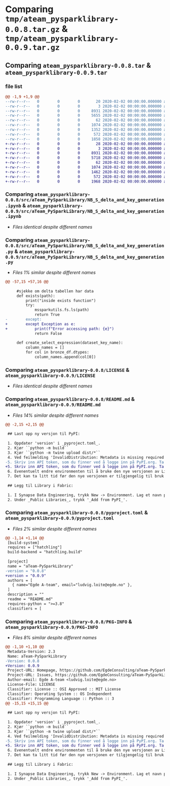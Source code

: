 # Comparing `tmp/ateam_pysparklibrary-0.0.8.tar.gz` & `tmp/ateam_pysparklibrary-0.0.9.tar.gz`

## Comparing `ateam_pysparklibrary-0.0.8.tar` & `ateam_pysparklibrary-0.0.9.tar`

### file list

```diff
@@ -1,9 +1,9 @@
--rw-r--r--   0        0        0       20 2020-02-02 00:00:00.000000 ateam_pysparklibrary-0.0.8/requirements.txt
--rw-r--r--   0        0        0        3 2020-02-02 00:00:00.000000 ateam_pysparklibrary-0.0.8/.vscode/settings.json
--rw-r--r--   0        0        0     8931 2020-02-02 00:00:00.000000 ateam_pysparklibrary-0.0.8/src/aTeam_PySparkLibrary/NB_S_delta_and_key_generation.ipynb
--rw-r--r--   0        0        0     5655 2020-02-02 00:00:00.000000 ateam_pysparklibrary-0.0.8/src/aTeam_PySparkLibrary/NB_S_delta_and_key_generation.py
--rw-r--r--   0        0        0       62 2020-02-02 00:00:00.000000 ateam_pysparklibrary-0.0.8/src/aTeam_PySparkLibrary/__init__.py
--rw-r--r--   0        0        0     1074 2020-02-02 00:00:00.000000 ateam_pysparklibrary-0.0.8/LICENSE
--rw-r--r--   0        0        0     1352 2020-02-02 00:00:00.000000 ateam_pysparklibrary-0.0.8/README.md
--rw-r--r--   0        0        0      572 2020-02-02 00:00:00.000000 ateam_pysparklibrary-0.0.8/pyproject.toml
--rw-r--r--   0        0        0     1858 2020-02-02 00:00:00.000000 ateam_pysparklibrary-0.0.8/PKG-INFO
+-rw-r--r--   0        0        0       28 2020-02-02 00:00:00.000000 ateam_pysparklibrary-0.0.9/requirements.txt
+-rw-r--r--   0        0        0        3 2020-02-02 00:00:00.000000 ateam_pysparklibrary-0.0.9/.vscode/settings.json
+-rw-r--r--   0        0        0     8931 2020-02-02 00:00:00.000000 ateam_pysparklibrary-0.0.9/src/aTeam_PySparkLibrary/NB_S_delta_and_key_generation.ipynb
+-rw-r--r--   0        0        0     5718 2020-02-02 00:00:00.000000 ateam_pysparklibrary-0.0.9/src/aTeam_PySparkLibrary/NB_S_delta_and_key_generation.py
+-rw-r--r--   0        0        0       62 2020-02-02 00:00:00.000000 ateam_pysparklibrary-0.0.9/src/aTeam_PySparkLibrary/__init__.py
+-rw-r--r--   0        0        0     1074 2020-02-02 00:00:00.000000 ateam_pysparklibrary-0.0.9/LICENSE
+-rw-r--r--   0        0        0     1462 2020-02-02 00:00:00.000000 ateam_pysparklibrary-0.0.9/README.md
+-rw-r--r--   0        0        0      572 2020-02-02 00:00:00.000000 ateam_pysparklibrary-0.0.9/pyproject.toml
+-rw-r--r--   0        0        0     1968 2020-02-02 00:00:00.000000 ateam_pysparklibrary-0.0.9/PKG-INFO
```

### Comparing `ateam_pysparklibrary-0.0.8/src/aTeam_PySparkLibrary/NB_S_delta_and_key_generation.ipynb` & `ateam_pysparklibrary-0.0.9/src/aTeam_PySparkLibrary/NB_S_delta_and_key_generation.ipynb`

 * *Files identical despite different names*

### Comparing `ateam_pysparklibrary-0.0.8/src/aTeam_PySparkLibrary/NB_S_delta_and_key_generation.py` & `ateam_pysparklibrary-0.0.9/src/aTeam_PySparkLibrary/NB_S_delta_and_key_generation.py`

 * *Files 1% similar despite different names*

```diff
@@ -57,15 +57,16 @@
 
     #sjekke om delta tabellen har data
     def exists(path):
         print("inside exists function")
         try:
             mssparkutils.fs.ls(path)
             return True
-        except:
+        except Exception as e:
+            print(f"Error accessing path: {e}")
             return False
 
     def create_select_expression(dataset_key_name):
         column_names = []
         for col in bronze_df.dtypes:
             column_names.append(col[0])
```

### Comparing `ateam_pysparklibrary-0.0.8/LICENSE` & `ateam_pysparklibrary-0.0.9/LICENSE`

 * *Files identical despite different names*

### Comparing `ateam_pysparklibrary-0.0.8/README.md` & `ateam_pysparklibrary-0.0.9/README.md`

 * *Files 14% similar despite different names*

```diff
@@ -2,15 +2,15 @@
 
 ## Last opp ny versjon til PyPI:
 
 1. Oppdater 'version' i _pyproject.toml_.
 2. Kjør ``python -m build``
 3. Kjør ``python -m twine upload dist/*``
 4. Ved feilmelding 'InvalidDistribution: Metadata is missing required fields: Name, Version', sørg for at pkginfo har versjon >= 1.10
-5. Skriv inn API token, som du finner ved å logge inn på PyPI.org. Ta kontakt med Ludvig dersom du ikke har tilgang til prosjektet i PyPI.
+5. Skriv inn API token, som du finner ved å logge inn på PyPI.org. Ta kontakt med Ludvig dersom du ikke har tilgang til prosjektet i PyPI. Hvis du får opp at du må skrive inn username, skriv inn '__token__' som username, og API token som passord.
 6. Evenentuelt endre environmenten til å bruke den nye versjonen av Librarien
 7. Det kan ta litt tid før den nye versjonen er tilgjengelig til bruk i f. eks. Fabric. Erfaringsmessig tar det rundt 5 min. 
 
 ## Legg til Library i Fabric:
 
 1. I Synapse Data Engineering, trykk New -> Environment. Lag et navn på det nye environmentet
 2. Under _Public Libraries_, trykk '_Add from PyPI_'.
```

### Comparing `ateam_pysparklibrary-0.0.8/pyproject.toml` & `ateam_pysparklibrary-0.0.9/pyproject.toml`

 * *Files 2% similar despite different names*

```diff
@@ -1,14 +1,14 @@
 [build-system]
 requires = ["hatchling"]
 build-backend = "hatchling.build"
 
 [project]
 name = "aTeam-PySparkLibrary"
-version = "0.0.8"
+version = "0.0.9"
 authors = [
   { name="Egde A-team", email="ludvig.loite@egde.no" },
 ]
 description = ""
 readme = "README.md"
 requires-python = ">=3.8"
 classifiers = [
```

### Comparing `ateam_pysparklibrary-0.0.8/PKG-INFO` & `ateam_pysparklibrary-0.0.9/PKG-INFO`

 * *Files 8% similar despite different names*

```diff
@@ -1,10 +1,10 @@
 Metadata-Version: 2.3
 Name: aTeam-PySparkLibrary
-Version: 0.0.8
+Version: 0.0.9
 Project-URL: Homepage, https://github.com/EgdeConsulting/aTeam-PySparkLibrary
 Project-URL: Issues, https://github.com/EgdeConsulting/aTeam-PySparkLibrary/issues
 Author-email: Egde A-team <ludvig.loite@egde.no>
 License-File: LICENSE
 Classifier: License :: OSI Approved :: MIT License
 Classifier: Operating System :: OS Independent
 Classifier: Programming Language :: Python :: 3
@@ -15,15 +15,15 @@
 
 ## Last opp ny versjon til PyPI:
 
 1. Oppdater 'version' i _pyproject.toml_.
 2. Kjør ``python -m build``
 3. Kjør ``python -m twine upload dist/*``
 4. Ved feilmelding 'InvalidDistribution: Metadata is missing required fields: Name, Version', sørg for at pkginfo har versjon >= 1.10
-5. Skriv inn API token, som du finner ved å logge inn på PyPI.org. Ta kontakt med Ludvig dersom du ikke har tilgang til prosjektet i PyPI.
+5. Skriv inn API token, som du finner ved å logge inn på PyPI.org. Ta kontakt med Ludvig dersom du ikke har tilgang til prosjektet i PyPI. Hvis du får opp at du må skrive inn username, skriv inn '__token__' som username, og API token som passord.
 6. Evenentuelt endre environmenten til å bruke den nye versjonen av Librarien
 7. Det kan ta litt tid før den nye versjonen er tilgjengelig til bruk i f. eks. Fabric. Erfaringsmessig tar det rundt 5 min. 
 
 ## Legg til Library i Fabric:
 
 1. I Synapse Data Engineering, trykk New -> Environment. Lag et navn på det nye environmentet
 2. Under _Public Libraries_, trykk '_Add from PyPI_'.
```

